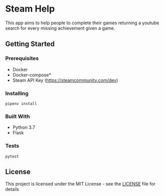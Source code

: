 # Steam Help
This app aims to help people to complete their games returning a youtube search for every missing achievement given a game.


Getting Started
----------

### Prerequisites
* Docker
* Docker-compose*
* Steam API Key (https://steamcommunity.com/dev)

### Installing

    pipenv install

### Built With
* Python 3.7
* Flask

### Tests

    pytest

License
-------
This project is licensed under the MIT License - see the [LICENSE](LICENSE.md) file for details

